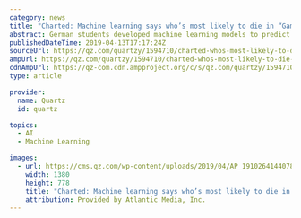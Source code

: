 ```yaml
---
category: news
title: "Charted: Machine learning says who’s most likely to die in “Game of Thrones,” season 8"
abstract: German students developed machine learning models to predict who will die next on \"Game of Thrones,\" season 8.
publishedDateTime: 2019-04-13T17:17:24Z
sourceUrl: https://qz.com/quartzy/1594710/charted-whos-most-likely-to-die-in-game-of-thrones-season-8/
ampUrl: https://qz.com/quartzy/1594710/charted-whos-most-likely-to-die-in-game-of-thrones-season-8/amp/
cdnAmpUrl: https://qz-com.cdn.ampproject.org/c/s/qz.com/quartzy/1594710/charted-whos-most-likely-to-die-in-game-of-thrones-season-8/amp/
type: article

provider:
  name: Quartz
  id: quartz

topics:
  - AI
  - Machine Learning

images:
  - url: https://cms.qz.com/wp-content/uploads/2019/04/AP_19102641440786-e1555172279739.jpg?quality=75&strip=all&w=1380&h=778
    width: 1380
    height: 778
    title: "Charted: Machine learning says who’s most likely to die in “Game of Thrones,” season 8"
    attribution: Provided by Atlantic Media, Inc.
---
```

